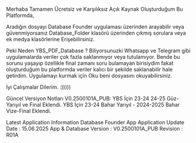 Merhaba Tamamen Ücretsiz ve Karşılıksız Açık Kaynak Oluşturduğum Bu Platformda,

Aradığın dosyayı Database Founder uygulaması üzerinden arayabilir veya güvenmiyorsanız Database_Folder klasörü üzerinden çıkmış sorulara veya ek medya klasörlerine Erişebilirsiniz.

Peki Neden YBS_PDF_Database ?
Biliyorsunuzki Whatsapp ve Telegram gibi uygulamalarda veriler çok fazla saklanmıyor veya tutulamıyor. 
Bende bu sorunu yaşayıp özellikle final zamanı soru bulamayan birisiydim fakat oluşturduğum bu platformda veriler kalıcı bir şekilde saklanabilir hale getirdim.
Uygulamayı kurmak için Oku beni dosyasını okuyabilirsiniz.

İyi Çalışmalar Dilerim. :)))))


Güncel Versiyon Notları V0.2500101A_PUB:
YBS İçin 23-24 24-25 Güz- Yarıyıl ve Final Eklendi.
YBS İçin 23-24 Bahar Yarıyıl - 2024-2025 Bahar Vize-Final Eklendi.

Latest Application Information 
Database Founder App
Application Update Date :  15.06.2025 
App & Database Version  :  V0.2500101A_PUB
Revision                :  R01A
